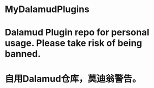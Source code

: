 # MyDalamudPlugins

# Dalamud Plugin repo for personal usage. Please take risk of being banned.

# 自用Dalamud仓库，莫迪翁警告。
